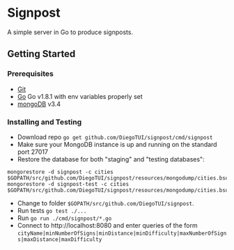 # Signpost
A simple server in Go to produce signposts.

## Getting Started

### Prerequisites

- [Git](https://git-scm.com/)
- [Go](https://golang.org/doc/install) Go v1.8.1 with env variables properly set
- [mongoDB](https://docs.mongodb.com/manual/installation/) v3.4

### Installing and Testing

- Download repo `go get github.com/DiegoTUI/signpost/cmd/signpost`
- Make sure your MongoDB instance is up and running on the standard port 27017
- Restore the database for both "staging" and "testing databases":
```
mongorestore -d signpost -c cities $GOPATH/src/github.com/DiegoTUI/signpost/resources/mongodump/cities.bson
mongorestore -d signpost-test -c cities $GOPATH/src/github.com/DiegoTUI/signpost/resources/mongodump/cities.bson
```
- Change to folder `$GOPATH/src/github.com/DiegoTUI/signpost`.
- Run tests `go test ./...`
- Run `go run ./cmd/signpost/*.go`
- Connect to http://localhost:8080 and enter queries of the form `cityName|minNumberOfSigns|minDistance|minDifficulty|maxNumberOfSigns|maxDistance|maxDifficulty`
